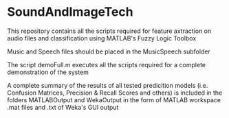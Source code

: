 # SoundAndImageTech

This repository contains all the scripts required for feature axtraction on audio files and classification using MATLAB's Fuzzy Logic Toolbox

Music and Speech files should be placed in the MusicSpeech subfolder

The script demoFull.m executes all the scripts required for a complete demonstration of the system

A complete summary of the results of all tested predicition models (i.e. Confusion Matrices, Precision & Recall Scores and others) is included in the folders MATLABOutput and WekaOutput in the form of MATLAB workspace .mat files and .txt of Weka's GUI output
